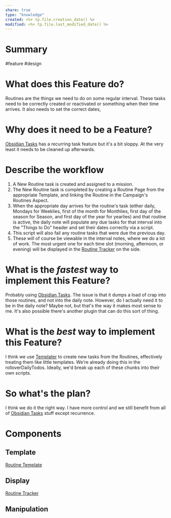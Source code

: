 ```yaml
---
share: true
type: "knowledge"
created: <%+ tp.file.creation_date() %> 
modified: <%+ tp.file.last_modified_date() %>
---
```

# Summary
 
#feature #design
# What does this Feature do?
Routines are the things we need to do on some regular interval.
These tasks need to be correctly created or reactivated or something when their time arrives. It also needs to set the correct dates, 

# Why does it need to be a Feature?
[Obsidian Tasks](../02%20-%20Tools/Obsidian%20Tasks.md) has a recurring task feature but it's a bit sloppy. At the very least it needs to be cleaned up afterwards.

# Describe the workflow
1. A New Routine task is created and assigned to a mission.
2. The New Routine task is completed by creating a Routine Page from the appropriate Template, and linking the Routine in the Campaign's Routines Aspect.
3. When the appropriate day arrives for the routine's task (either daily, Mondays for Weeklies, first of the month for Monthlies, first day of the season for Season, and first day of the year for yearlies) and that routine is active, the daily note will populate any due tasks for that interval into the "Things to Do" header and set their dates correctly via a script.
4. This script will also fail any routine tasks that were due the previous day.
5. These will of course be viewable in the interval notes, where we do a lot of work. The most urgent one for each time slot (morning, afternoon, or evening) will be displayed in the [Routine Tracker](../02%20-%20Tools/Routine%20Tracker.md) on the side.

# What is the *fastest* way to implement this Feature?
Probably using [Obsidian Tasks](../02%20-%20Tools/Obsidian%20Tasks.md). The issue is that it dumps a load of crap into those routines, and not into the daily note. However, do I actually need it to be in the daily note? Maybe not, but that's the way it makes most sense to me. It's also possible there's another plugin that can do this sort of thing.

# What is the *best* way to implement this Feature?
I think we use [Templater](../02%20-%20Tools/Templater.md) to create new tasks from the Routines, effectively treating them like little templates. We're already doing this in the rolloverDailyTodos. Ideally, we'd break up each of these chunks into their own scripts.

# So what's the plan?
I think we do it the right way. I have more control and we still benefit from all of [Obsidian Tasks](../02%20-%20Tools/Obsidian%20Tasks.md) stuff except recurrence.

# Components
## Template
[Routine Template](../05%20-%20Templates/Routine%20Template.md)
## Display
[Routine Tracker](../02%20-%20Tools/Routine%20Tracker.md)
## Manipulation


